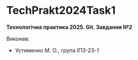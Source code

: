 # TechPrakt2024Task1
**Технологічна практика 2025. Git. Завдання №2**

Виконав:
* Устименко М. О., група ІПЗ-23-1
